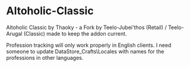 # Altoholic-Classic
Altoholic Classic by Thaoky - a Fork by Teelo-Jubei'thos (Retail) / Teelo-Arugal (Classic) made to keep the addon current.

Profession tracking will only work properly in English clients. I need someone to update DataStore_Crafts\Locales with names for the professions in other languages.
